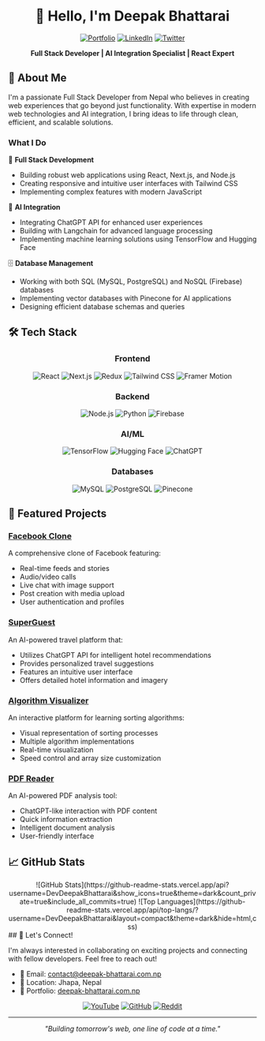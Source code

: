 <div align="center">
  
# 👋 Hello, I'm Deepak Bhattarai

[![Portfolio](https://img.shields.io/badge/Portfolio-deepak--bhattarai.com.np-blue?style=for-the-badge)](https://deepak-bhattarai.com.np)
[![LinkedIn](https://img.shields.io/badge/LinkedIn-Connect-blue?style=for-the-badge&logo=linkedin)](https://www.linkedin.com/in/developer-deepak-bhattarai/)
[![Twitter](https://img.shields.io/badge/Twitter-Follow-blue?style=for-the-badge&logo=twitter)](https://twitter.com/deepak_the_dev)

**Full Stack Developer | AI Integration Specialist | React Expert**

</div>

## 🚀 About Me

I'm a passionate Full Stack Developer from Nepal who believes in creating web experiences that go beyond just functionality. With expertise in modern web technologies and AI integration, I bring ideas to life through clean, efficient, and scalable solutions.

### What I Do

🎯 **Full Stack Development**
- Building robust web applications using React, Next.js, and Node.js
- Creating responsive and intuitive user interfaces with Tailwind CSS
- Implementing complex features with modern JavaScript

🤖 **AI Integration**
- Integrating ChatGPT API for enhanced user experiences
- Building with Langchain for advanced language processing
- Implementing machine learning solutions using TensorFlow and Hugging Face

🗄️ **Database Management**
- Working with both SQL (MySQL, PostgreSQL) and NoSQL (Firebase) databases
- Implementing vector databases with Pinecone for AI applications
- Designing efficient database schemas and queries

## 🛠️ Tech Stack

<div align="center">

### Frontend
![React](https://img.shields.io/badge/React-61DAFB?style=for-the-badge&logo=react&logoColor=black)
![Next.js](https://img.shields.io/badge/Next.js-000000?style=for-the-badge&logo=next.js&logoColor=white)
![Redux](https://img.shields.io/badge/Redux-764ABC?style=for-the-badge&logo=redux&logoColor=white)
![Tailwind CSS](https://img.shields.io/badge/Tailwind_CSS-38B2AC?style=for-the-badge&logo=tailwind-css&logoColor=white)
![Framer Motion](https://img.shields.io/badge/Framer_Motion-0055FF?style=for-the-badge&logo=framer&logoColor=white)

### Backend
![Node.js](https://img.shields.io/badge/Node.js-339933?style=for-the-badge&logo=node.js&logoColor=white)
![Python](https://img.shields.io/badge/Python-3776AB?style=for-the-badge&logo=python&logoColor=white)
![Firebase](https://img.shields.io/badge/Firebase-FFCA28?style=for-the-badge&logo=firebase&logoColor=black)

### AI/ML
![TensorFlow](https://img.shields.io/badge/TensorFlow-FF6F00?style=for-the-badge&logo=tensorflow&logoColor=white)
![Hugging Face](https://img.shields.io/badge/Hugging_Face-FFD21E?style=for-the-badge)
![ChatGPT](https://img.shields.io/badge/ChatGPT-74AA9C?style=for-the-badge&logo=openai&logoColor=white)

### Databases
![MySQL](https://img.shields.io/badge/MySQL-4479A1?style=for-the-badge&logo=mysql&logoColor=white)
![PostgreSQL](https://img.shields.io/badge/PostgreSQL-336791?style=for-the-badge&logo=postgresql&logoColor=white)
![Pinecone](https://img.shields.io/badge/Pinecone-000000?style=for-the-badge)

</div>

## 🌟 Featured Projects

### [Facebook Clone](https://github.com/DevDeepakBhattarai/facebook-clone)
A comprehensive clone of Facebook featuring:
- Real-time feeds and stories
- Audio/video calls
- Live chat with image support
- Post creation with media upload
- User authentication and profiles

### [SuperGuest](https://github.com/DevDeepakBhattarai/Travel_MVP)
An AI-powered travel platform that:
- Utilizes ChatGPT API for intelligent hotel recommendations
- Provides personalized travel suggestions
- Features an intuitive user interface
- Offers detailed hotel information and imagery

### [Algorithm Visualizer](https://github.com/DevDeepakBhattarai/algo-visualizer)
An interactive platform for learning sorting algorithms:
- Visual representation of sorting processes
- Multiple algorithm implementations
- Real-time visualization
- Speed control and array size customization

### [PDF Reader](https://github.com/DevDeepakBhattarai/ask-your-pdf)
An AI-powered PDF analysis tool:
- ChatGPT-like interaction with PDF content
- Quick information extraction
- Intelligent document analysis
- User-friendly interface

## 📈 GitHub Stats

<div align="center">
![GitHub Stats](https://github-readme-stats.vercel.app/api?username=DevDeepakBhattarai&show_icons=true&theme=dark&count_private=true&include_all_commits=true)
![Top Languages](https://github-readme-stats.vercel.app/api/top-langs/?username=DevDeepakBhattarai&layout=compact&theme=dark&hide=html,css)
</div>
## 🤝 Let's Connect!

I'm always interested in collaborating on exciting projects and connecting with fellow developers. Feel free to reach out!

- 📧 Email: contact@deepak-bhattarai.com.np
- 📍 Location: Jhapa, Nepal
- 💼 Portfolio: [deepak-bhattarai.com.np](https://deepak-bhattarai.com.np)

<div align="center">
  
[![YouTube](https://img.shields.io/badge/YouTube-red?style=for-the-badge&logo=youtube)](https://youtube.com/@deepakbhattarai-freelancer)
[![GitHub](https://img.shields.io/badge/GitHub-black?style=for-the-badge&logo=github)](https://github.com/DevDeepakBhattarai)
[![Reddit](https://img.shields.io/badge/Reddit-FF4500?style=for-the-badge&logo=reddit&logoColor=white)](https://www.reddit.com/user/DeepakBhattarai69)

---
*"Building tomorrow's web, one line of code at a time."*

</div>
